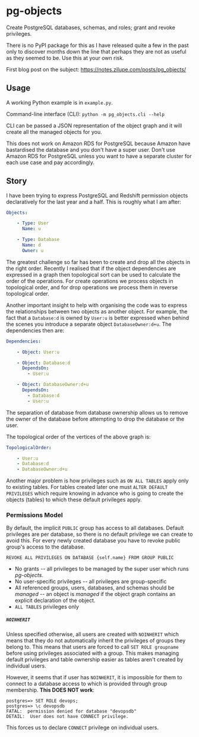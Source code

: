 # pg-objects

Create PostgreSQL databases, schemas, and roles; grant and revoke privileges.

There is no PyPI package for this as I have released quite a few in the past only to discover
months down the line that perhaps they are not as useful as they seemed to be. Use this at your
own risk.

First blog post on the subject: https://notes.zilupe.com/posts/pg_objects/

## Usage

A working Python example is in ``example.py``.

Command-line interface (CLI): ``python -m pg_objects.cli --help``

CLI can be passed a JSON representation of the object graph and it will create all the 
managed objects for you.

This does not work on Amazon RDS for PostgreSQL because Amazon have bastardised the database
and you don't have a super user. Don't use Amazon RDS for PostgreSQL unless you want to have
a separate cluster for each use case and pay accordingly.

## Story

I have been trying to express PostgreSQL and Redshift permission objects declaratively 
for the last year and a half. This is roughly what I am after: 

```yaml
Objects:

    - Type: User
      Name: u

    - Type: Database
      Name: d
      Owner: u
```

The greatest challenge so far has been to create and drop all the objects in the right
order. Recently I realised that if the object dependencies are expressed 
in a graph then topological sort can be used to calculate the order of the operations.
For create operations we process objects in topological order, and for drop operations we
process them in reverse topological order.

Another important insight to help with organising the code was to express 
the relationships between two objects as another object. For example, the fact that
a `Database:d` is owned by `User:u` is better expressed when behind the scenes
you introduce a separate object `DatabaseOwner:d+u`. The dependencies then are:

```yaml
Dependencies:

    - Object: User:u

    - Object: Database:d
      DependsOn:
        - User:u

    - Object: DatabaseOwner:d+u
      DependsOn:
        - Database:d
        - User:u

```

The separation of database from database ownership allows us to remove the owner of the database
before attempting to drop the database or the user.

The topological order of the vertices of the above graph is:

```yaml
TopologicalOrder:

    - User:u
    - Database:d
    - DatabaseOwner:d+u
```

Another major problem is how privileges such as `ON ALL TABLES` apply only to existing tables. For
tables created later one must `ALTER DEFAULT PRIVILEGES` which require knowing in advance who is going
to create the objects (tables) to which these default privileges apply.

### Permissions Model

By default, the implicit `PUBLIC` group has access to all databases. Default privileges 
are per database, so there is no default privilege we can create to avoid this. For every newly
created database you have to revoke public group's access to the database.
  
    REVOKE ALL PRIVILEGES ON DATABASE {self.name} FROM GROUP PUBLIC

* No grants -- all privileges to be managed by the super user which runs *pg-objects*.
* No user-specific privileges -- all privileges are group-specific
* All referenced groups, users, databases, and schemas should be *managed* -- an object
  is *managed* if the object graph contains an explicit declaration of the object.
* `ALL TABLES` privileges only

##### `NOINHERIT`

Unless specified otherwise, all users are created with `NOINHERIT` which means that they
do not automatically inherit the privileges of groups they belong to. This means that
users are forced to call `SET ROLE groupname` before using privileges associated
with a group. This makes managing default privileges and table ownership easier
as tables aren't created by individual users.

However, it seems that if user has `NOINHERIT`, it is impossible for them to connect
to a database access to which is provided through group membership. **This DOES NOT work**:

```text
postgres=> SET ROLE devops;
postgres=> \c devopsdb
FATAL:  permission denied for database "devopsdb"
DETAIL:  User does not have CONNECT privilege.
```

This forces us to declare `CONNECT` privilege on individual users.

